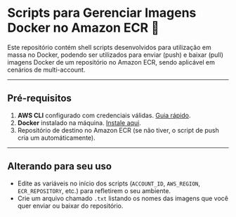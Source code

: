 # Scripts para Gerenciar Imagens Docker no Amazon ECR 🐋

Este repositório contém shell scripts desenvolvidos para utilização em massa no Docker, podendo ser utilizados para enviar (push) e baixar (pull) imagens Docker de um repositório no Amazon ECR, sendo aplicável em cenários de multi-account.

---

## Pré-requisitos
1. **AWS CLI** configurado com credenciais válidas. [Guia rápido](https://docs.aws.amazon.com/cli/latest/userguide/cli-configure-quickstart.html).
2. **Docker** instalado na máquina. [Instale aqui](https://docs.docker.com/get-docker/).
3. Repositório de destino no Amazon ECR (se não tiver, o script de push cria um automáticamente).

---

## Alterando para seu uso
- Edite as variáveis no início dos scripts (`ACCOUNT_ID`, `AWS_REGION`, `ECR_REPOSITORY`, etc.) para refletirem o seu ambiente.
- Crie um arquivo chamado `.txt` listando os nomes das imagens que você quer enviar ou baixar do repositório.
